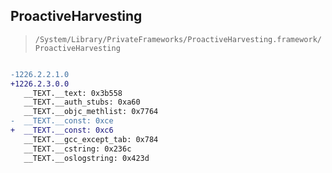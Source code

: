## ProactiveHarvesting

> `/System/Library/PrivateFrameworks/ProactiveHarvesting.framework/ProactiveHarvesting`

```diff

-1226.2.2.1.0
+1226.2.3.0.0
   __TEXT.__text: 0x3b558
   __TEXT.__auth_stubs: 0xa60
   __TEXT.__objc_methlist: 0x7764
-  __TEXT.__const: 0xce
+  __TEXT.__const: 0xc6
   __TEXT.__gcc_except_tab: 0x784
   __TEXT.__cstring: 0x236c
   __TEXT.__oslogstring: 0x423d

```

